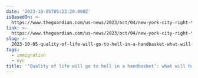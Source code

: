 ```yaml
---
date: '2023-10-05T05:23:20.000Z'
isBasedOn: >-
  https://www.theguardian.com/us-news/2023/oct/04/new-york-city-right-to-shelter-law?CMP=Share_AndroidApp_Other
link: >-
  https://www.theguardian.com/us-news/2023/oct/04/new-york-city-right-to-shelter-law?CMP=Share_AndroidApp_Other
slug: >-
  2023-10-05-quality-of-life-will-go-to-hell-in-a-handbasket-what-will-happen-to-new
tags:
  - immigration
  - nyc
title: '‘Quality of life will go to hell in a handbasket’: what will happen to New '
---
```


